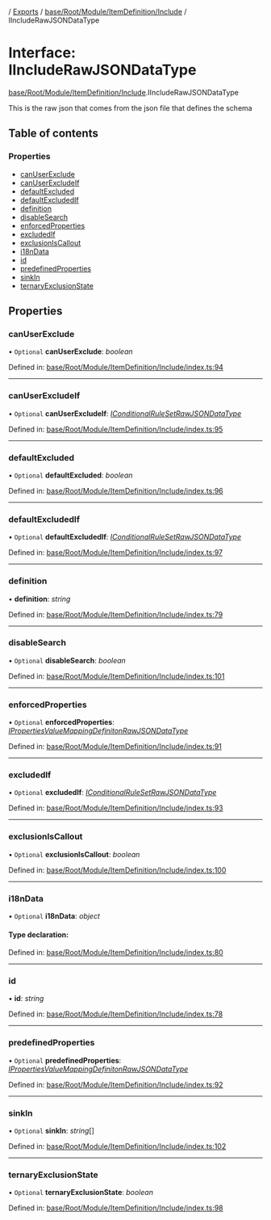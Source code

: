 [](../README.md) / [Exports](../modules.md) / [base/Root/Module/ItemDefinition/Include](../modules/base_root_module_itemdefinition_include.md) / IIncludeRawJSONDataType

# Interface: IIncludeRawJSONDataType

[base/Root/Module/ItemDefinition/Include](../modules/base_root_module_itemdefinition_include.md).IIncludeRawJSONDataType

This is the raw json that comes from the json file that defines the schema

## Table of contents

### Properties

- [canUserExclude](base_root_module_itemdefinition_include.iincluderawjsondatatype.md#canuserexclude)
- [canUserExcludeIf](base_root_module_itemdefinition_include.iincluderawjsondatatype.md#canuserexcludeif)
- [defaultExcluded](base_root_module_itemdefinition_include.iincluderawjsondatatype.md#defaultexcluded)
- [defaultExcludedIf](base_root_module_itemdefinition_include.iincluderawjsondatatype.md#defaultexcludedif)
- [definition](base_root_module_itemdefinition_include.iincluderawjsondatatype.md#definition)
- [disableSearch](base_root_module_itemdefinition_include.iincluderawjsondatatype.md#disablesearch)
- [enforcedProperties](base_root_module_itemdefinition_include.iincluderawjsondatatype.md#enforcedproperties)
- [excludedIf](base_root_module_itemdefinition_include.iincluderawjsondatatype.md#excludedif)
- [exclusionIsCallout](base_root_module_itemdefinition_include.iincluderawjsondatatype.md#exclusioniscallout)
- [i18nData](base_root_module_itemdefinition_include.iincluderawjsondatatype.md#i18ndata)
- [id](base_root_module_itemdefinition_include.iincluderawjsondatatype.md#id)
- [predefinedProperties](base_root_module_itemdefinition_include.iincluderawjsondatatype.md#predefinedproperties)
- [sinkIn](base_root_module_itemdefinition_include.iincluderawjsondatatype.md#sinkin)
- [ternaryExclusionState](base_root_module_itemdefinition_include.iincluderawjsondatatype.md#ternaryexclusionstate)

## Properties

### canUserExclude

• `Optional` **canUserExclude**: *boolean*

Defined in: [base/Root/Module/ItemDefinition/Include/index.ts:94](https://github.com/onzag/itemize/blob/5fcde7cf/base/Root/Module/ItemDefinition/Include/index.ts#L94)

___

### canUserExcludeIf

• `Optional` **canUserExcludeIf**: [*IConditionalRuleSetRawJSONDataType*](../modules/base_root_module_itemdefinition_conditionalruleset.md#iconditionalrulesetrawjsondatatype)

Defined in: [base/Root/Module/ItemDefinition/Include/index.ts:95](https://github.com/onzag/itemize/blob/5fcde7cf/base/Root/Module/ItemDefinition/Include/index.ts#L95)

___

### defaultExcluded

• `Optional` **defaultExcluded**: *boolean*

Defined in: [base/Root/Module/ItemDefinition/Include/index.ts:96](https://github.com/onzag/itemize/blob/5fcde7cf/base/Root/Module/ItemDefinition/Include/index.ts#L96)

___

### defaultExcludedIf

• `Optional` **defaultExcludedIf**: [*IConditionalRuleSetRawJSONDataType*](../modules/base_root_module_itemdefinition_conditionalruleset.md#iconditionalrulesetrawjsondatatype)

Defined in: [base/Root/Module/ItemDefinition/Include/index.ts:97](https://github.com/onzag/itemize/blob/5fcde7cf/base/Root/Module/ItemDefinition/Include/index.ts#L97)

___

### definition

• **definition**: *string*

Defined in: [base/Root/Module/ItemDefinition/Include/index.ts:79](https://github.com/onzag/itemize/blob/5fcde7cf/base/Root/Module/ItemDefinition/Include/index.ts#L79)

___

### disableSearch

• `Optional` **disableSearch**: *boolean*

Defined in: [base/Root/Module/ItemDefinition/Include/index.ts:101](https://github.com/onzag/itemize/blob/5fcde7cf/base/Root/Module/ItemDefinition/Include/index.ts#L101)

___

### enforcedProperties

• `Optional` **enforcedProperties**: [*IPropertiesValueMappingDefinitonRawJSONDataType*](base_root_module_itemdefinition_propertiesvaluemappingdefiniton.ipropertiesvaluemappingdefinitonrawjsondatatype.md)

Defined in: [base/Root/Module/ItemDefinition/Include/index.ts:91](https://github.com/onzag/itemize/blob/5fcde7cf/base/Root/Module/ItemDefinition/Include/index.ts#L91)

___

### excludedIf

• `Optional` **excludedIf**: [*IConditionalRuleSetRawJSONDataType*](../modules/base_root_module_itemdefinition_conditionalruleset.md#iconditionalrulesetrawjsondatatype)

Defined in: [base/Root/Module/ItemDefinition/Include/index.ts:93](https://github.com/onzag/itemize/blob/5fcde7cf/base/Root/Module/ItemDefinition/Include/index.ts#L93)

___

### exclusionIsCallout

• `Optional` **exclusionIsCallout**: *boolean*

Defined in: [base/Root/Module/ItemDefinition/Include/index.ts:100](https://github.com/onzag/itemize/blob/5fcde7cf/base/Root/Module/ItemDefinition/Include/index.ts#L100)

___

### i18nData

• `Optional` **i18nData**: *object*

#### Type declaration:

Defined in: [base/Root/Module/ItemDefinition/Include/index.ts:80](https://github.com/onzag/itemize/blob/5fcde7cf/base/Root/Module/ItemDefinition/Include/index.ts#L80)

___

### id

• **id**: *string*

Defined in: [base/Root/Module/ItemDefinition/Include/index.ts:78](https://github.com/onzag/itemize/blob/5fcde7cf/base/Root/Module/ItemDefinition/Include/index.ts#L78)

___

### predefinedProperties

• `Optional` **predefinedProperties**: [*IPropertiesValueMappingDefinitonRawJSONDataType*](base_root_module_itemdefinition_propertiesvaluemappingdefiniton.ipropertiesvaluemappingdefinitonrawjsondatatype.md)

Defined in: [base/Root/Module/ItemDefinition/Include/index.ts:92](https://github.com/onzag/itemize/blob/5fcde7cf/base/Root/Module/ItemDefinition/Include/index.ts#L92)

___

### sinkIn

• `Optional` **sinkIn**: *string*[]

Defined in: [base/Root/Module/ItemDefinition/Include/index.ts:102](https://github.com/onzag/itemize/blob/5fcde7cf/base/Root/Module/ItemDefinition/Include/index.ts#L102)

___

### ternaryExclusionState

• `Optional` **ternaryExclusionState**: *boolean*

Defined in: [base/Root/Module/ItemDefinition/Include/index.ts:98](https://github.com/onzag/itemize/blob/5fcde7cf/base/Root/Module/ItemDefinition/Include/index.ts#L98)
